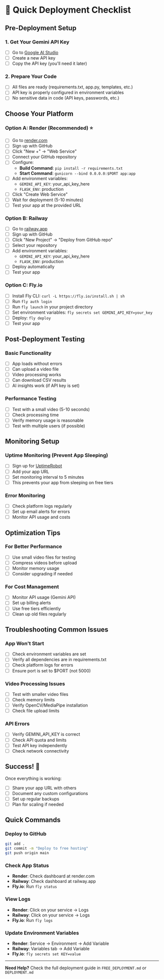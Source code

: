 # 🚀 Quick Deployment Checklist

## Pre-Deployment Setup

### 1. Get Your Gemini API Key
- [ ] Go to [Google AI Studio](https://aistudio.google.com/)
- [ ] Create a new API key
- [ ] Copy the API key (you'll need it later)

### 2. Prepare Your Code
- [ ] All files are ready (requirements.txt, app.py, templates, etc.)
- [ ] API key is properly configured in environment variables
- [ ] No sensitive data in code (API keys, passwords, etc.)

## Choose Your Platform

### Option A: Render (Recommended) ⭐
- [ ] Go to [render.com](https://render.com)
- [ ] Sign up with GitHub
- [ ] Click "New +" → "Web Service"
- [ ] Connect your GitHub repository
- [ ] Configure:
  - **Build Command**: `pip install -r requirements.txt`
  - **Start Command**: `gunicorn --bind 0.0.0.0:$PORT app:app`
- [ ] Add environment variables:
  - `GEMINI_API_KEY`: your_api_key_here
  - `FLASK_ENV`: production
- [ ] Click "Create Web Service"
- [ ] Wait for deployment (5-10 minutes)
- [ ] Test your app at the provided URL

### Option B: Railway
- [ ] Go to [railway.app](https://railway.app)
- [ ] Sign up with GitHub
- [ ] Click "New Project" → "Deploy from GitHub repo"
- [ ] Select your repository
- [ ] Add environment variables:
  - `GEMINI_API_KEY`: your_api_key_here
  - `FLASK_ENV`: production
- [ ] Deploy automatically
- [ ] Test your app

### Option C: Fly.io
- [ ] Install Fly CLI: `curl -L https://fly.io/install.sh | sh`
- [ ] Run `fly auth login`
- [ ] Run `fly launch` in your project directory
- [ ] Set environment variables: `fly secrets set GEMINI_API_KEY=your_key`
- [ ] Deploy: `fly deploy`
- [ ] Test your app

## Post-Deployment Testing

### Basic Functionality
- [ ] App loads without errors
- [ ] Can upload a video file
- [ ] Video processing works
- [ ] Can download CSV results
- [ ] AI insights work (if API key is set)

### Performance Testing
- [ ] Test with a small video (5-10 seconds)
- [ ] Check processing time
- [ ] Verify memory usage is reasonable
- [ ] Test with multiple users (if possible)

## Monitoring Setup

### Uptime Monitoring (Prevent App Sleeping)
- [ ] Sign up for [UptimeRobot](https://uptimerobot.com/)
- [ ] Add your app URL
- [ ] Set monitoring interval to 5 minutes
- [ ] This prevents your app from sleeping on free tiers

### Error Monitoring
- [ ] Check platform logs regularly
- [ ] Set up email alerts for errors
- [ ] Monitor API usage and costs

## Optimization Tips

### For Better Performance
- [ ] Use small video files for testing
- [ ] Compress videos before upload
- [ ] Monitor memory usage
- [ ] Consider upgrading if needed

### For Cost Management
- [ ] Monitor API usage (Gemini API)
- [ ] Set up billing alerts
- [ ] Use free tiers efficiently
- [ ] Clean up old files regularly

## Troubleshooting Common Issues

### App Won't Start
- [ ] Check environment variables are set
- [ ] Verify all dependencies are in requirements.txt
- [ ] Check platform logs for errors
- [ ] Ensure port is set to $PORT (not 5000)

### Video Processing Issues
- [ ] Test with smaller video files
- [ ] Check memory limits
- [ ] Verify OpenCV/MediaPipe installation
- [ ] Check file upload limits

### API Errors
- [ ] Verify GEMINI_API_KEY is correct
- [ ] Check API quota and limits
- [ ] Test API key independently
- [ ] Check network connectivity

## Success! 🎉

Once everything is working:
- [ ] Share your app URL with others
- [ ] Document any custom configurations
- [ ] Set up regular backups
- [ ] Plan for scaling if needed

## Quick Commands

### Deploy to GitHub
```bash
git add .
git commit -m "Deploy to free hosting"
git push origin main
```

### Check App Status
- **Render**: Check dashboard at render.com
- **Railway**: Check dashboard at railway.app
- **Fly.io**: Run `fly status`

### View Logs
- **Render**: Click on your service → Logs
- **Railway**: Click on your service → Logs
- **Fly.io**: Run `fly logs`

### Update Environment Variables
- **Render**: Service → Environment → Add Variable
- **Railway**: Variables tab → Add Variable
- **Fly.io**: `fly secrets set KEY=value`

---

**Need Help?** Check the full deployment guide in `FREE_DEPLOYMENT.md` or `DEPLOYMENT.md`

